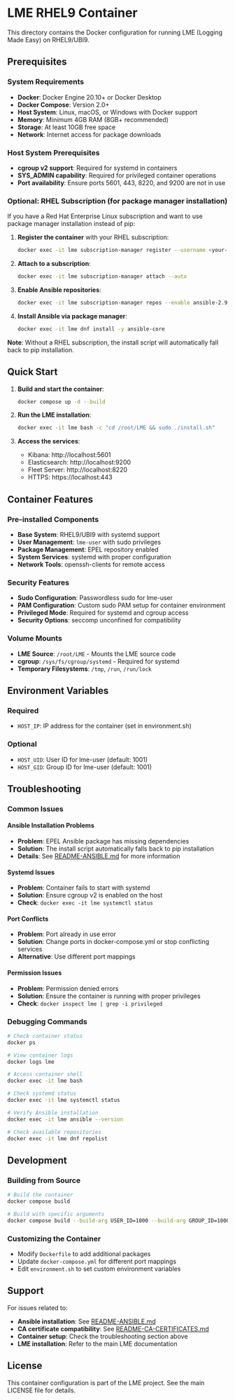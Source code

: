 # LME RHEL9 Container

This directory contains the Docker configuration for running LME (Logging Made Easy) on RHEL9/UBI9.

## Prerequisites

### System Requirements
- **Docker**: Docker Engine 20.10+ or Docker Desktop
- **Docker Compose**: Version 2.0+
- **Host System**: Linux, macOS, or Windows with Docker support
- **Memory**: Minimum 4GB RAM (8GB+ recommended)
- **Storage**: At least 10GB free space
- **Network**: Internet access for package downloads

### Host System Prerequisites
- **cgroup v2 support**: Required for systemd in containers
- **SYS_ADMIN capability**: Required for privileged container operations
- **Port availability**: Ensure ports 5601, 443, 8220, and 9200 are not in use

### Optional: RHEL Subscription (for package manager installation)
If you have a Red Hat Enterprise Linux subscription and want to use package manager installation instead of pip:

1. **Register the container** with your RHEL subscription:
   ```bash
   docker exec -it lme subscription-manager register --username <your-username> --password <your-password>
   ```

2. **Attach to a subscription**:
   ```bash
   docker exec -it lme subscription-manager attach --auto
   ```

3. **Enable Ansible repositories**:
   ```bash
   docker exec -it lme subscription-manager repos --enable ansible-2.9-for-rhel-9-x86_64-rpms
   ```

4. **Install Ansible via package manager**:
   ```bash
   docker exec -it lme dnf install -y ansible-core
   ```

**Note**: Without a RHEL subscription, the install script will automatically fall back to pip installation.

## Quick Start

1. **Build and start the container**:
   ```bash
   docker compose up -d --build
   ```

2. **Run the LME installation**:
   ```bash
   docker exec -it lme bash -c "cd /root/LME && sudo ./install.sh"
   ```

3. **Access the services**:
   - Kibana: http://localhost:5601
   - Elasticsearch: http://localhost:9200
   - Fleet Server: http://localhost:8220
   - HTTPS: https://localhost:443

## Container Features

### Pre-installed Components
- **Base System**: RHEL9/UBI9 with systemd support
- **User Management**: `lme-user` with sudo privileges
- **Package Management**: EPEL repository enabled
- **System Services**: systemd with proper configuration
- **Network Tools**: openssh-clients for remote access

### Security Features
- **Sudo Configuration**: Passwordless sudo for lme-user
- **PAM Configuration**: Custom sudo PAM setup for container environment
- **Privileged Mode**: Required for systemd and cgroup access
- **Security Options**: seccomp unconfined for compatibility

### Volume Mounts
- **LME Source**: `/root/LME` - Mounts the LME source code
- **cgroup**: `/sys/fs/cgroup/systemd` - Required for systemd
- **Temporary Filesystems**: `/tmp`, `/run`, `/run/lock`

## Environment Variables

### Required
- `HOST_IP`: IP address for the container (set in environment.sh)

### Optional
- `HOST_UID`: User ID for lme-user (default: 1001)
- `HOST_GID`: Group ID for lme-user (default: 1001)

## Troubleshooting

### Common Issues

#### Ansible Installation Problems
- **Problem**: EPEL Ansible package has missing dependencies
- **Solution**: The install script automatically falls back to pip installation
- **Details**: See [README-ANSIBLE.md](README-ANSIBLE.md) for more information

#### Systemd Issues
- **Problem**: Container fails to start with systemd
- **Solution**: Ensure cgroup v2 is enabled on the host
- **Check**: `docker exec -it lme systemctl status`

#### Port Conflicts
- **Problem**: Port already in use error
- **Solution**: Change ports in docker-compose.yml or stop conflicting services
- **Alternative**: Use different port mappings

#### Permission Issues
- **Problem**: Permission denied errors
- **Solution**: Ensure the container is running with proper privileges
- **Check**: `docker inspect lme | grep -i privileged`

### Debugging Commands

```bash
# Check container status
docker ps

# View container logs
docker logs lme

# Access container shell
docker exec -it lme bash

# Check systemd status
docker exec -it lme systemctl status

# Verify Ansible installation
docker exec -it lme ansible --version

# Check available repositories
docker exec -it lme dnf repolist
```

## Development

### Building from Source
```bash
# Build the container
docker compose build

# Build with specific arguments
docker compose build --build-arg USER_ID=1000 --build-arg GROUP_ID=1000
```

### Customizing the Container
- Modify `Dockerfile` to add additional packages
- Update `docker-compose.yml` for different port mappings
- Edit `environment.sh` to set custom environment variables

## Support

For issues related to:
- **Ansible installation**: See [README-ANSIBLE.md](README-ANSIBLE.md)
- **CA certificate compatibility**: See [README-CA-CERTIFICATES.md](README-CA-CERTIFICATES.md)
- **Container setup**: Check the troubleshooting section above
- **LME installation**: Refer to the main LME documentation

## License

This container configuration is part of the LME project. See the main LICENSE file for details. 